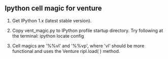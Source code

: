 Ipython cell magic for venture
----------

1. Get IPython 1.x (latest stable version).

2. Copy vent_magic.py to IPython profile startup directory. Try following
at the terminal:
ipython locate config

3. Cell magics are '%%vl' and '%%vp', where 'vl' should be more functional
and uses the Venture ripl.load( ) method. 


